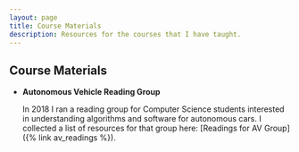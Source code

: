 ```yaml
---
layout: page
title: Course Materials
description: Resources for the courses that I have taught.
---
```


## Course Materials


- **Autonomous Vehicle Reading Group**

  In 2018 I ran a reading group for Computer Science students interested in understanding algorithms and software for autonomous cars. I collected a list of resources for that group here: [Readings for AV Group]({% link av_readings %}). 
